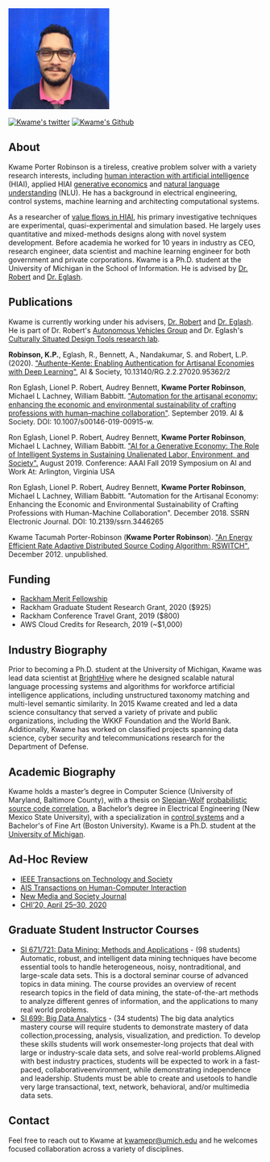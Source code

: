 <img src="./images/mexico_city_blue.jpg" height="200" alt="Photo of Kwame Porter Robinson with a blue wall behind him.">

[![Kwame's twitter][1.1]][1]
[![Kwame's Github][6.1]][6]

## About

Kwame Porter Robinson is a tireless, creative problem solver with a variety research interests, including [human interaction with artificial intelligence](https://www.researchgate.net/project/Human-Interaction-with-Artificial-Intelligence-HIAI) (HIAI), applied HIAI [generative economics](https://www.researchgate.net/publication/335391995_AI_for_a_Generative_Economy_The_Role_of_Intelligent_Systems_in_Sustaining_Unalienated_Labor_Environment_and_Society) and [natural language understanding](https://en.wikipedia.org/wiki/Natural-language_understanding) (NLU). He has a background in electrical engineering, control systems, machine learning and architecting computational systems. 

As a researcher of [value flows in HIAI](https://fastcapitalism.journal.library.uta.edu/index.php/fastcapitalism/article/view/108), his primary investigative techniques are experimental, quasi-experimental and simulation based. He largely uses quantitative and mixed-methods designs along with novel system development. Before academia he worked for 10 years in industry as CEO, research engineer, data scientist and machine learning engineer for both government and private corporations. Kwame is a Ph.D. student at the University of Michigan in the School of Information. He is advised by [Dr. Robert](https://sites.google.com/a/umich.edu/lionelrobert/home) and [Dr. Eglash](https://generativejustice.org/).

## Publications

Kwame is currently working under his advisers, [Dr. Robert](https://sites.google.com/a/umich.edu/lionelrobert/home) and [Dr. Eglash](https://generativejustice.org/). He is part of Dr. Robert's [Autonomous Vehicles Group](https://sites.google.com/a/umich.edu/lionelrobert/curriculum-vitae/papers-1/autonomous-vehicles) and Dr. Eglash's [Culturally Situated Design Tools research lab](https://www.researchgate.net/lab/Ron-Eglashs-Culturally-Situated-Design-Tools-Research-Lab-Ron-Eglash).

**Robinson, K.P.**, Eglash, R., Bennett, A., Nandakumar, S. and Robert, L.P. (2020). ["Authente-Kente: Enabling Authentication for Artisanal Economies with Deep Learning"](https://deepblue.lib.umich.edu/handle/2027.42/156393), AI & Society, 10.13140/RG.2.2.27020.95362/2

Ron Eglash, Lionel P. Robert, Audrey Bennett, **Kwame Porter Robinson**, Michael L Lachney, William Babbitt. ["Automation for the artisanal economy: enhancing the economic and environmental sustainability of crafting professions with human–machine collaboration"](https://www.researchgate.net/publication/336227027_Automation_for_the_artisanal_economy_enhancing_the_economic_and_environmental_sustainability_of_crafting_professions_with_human-machine_collaboration). September 2019. AI & Society. DOI: 10.1007/s00146-019-00915-w.

Ron Eglash, Lionel P. Robert, Audrey Bennett, **Kwame Porter Robinson**, Michael L Lachney, William Babbitt. ["AI for a Generative Economy: The Role of Intelligent Systems in Sustaining Unalienated Labor, Environment, and Society".](https://www.researchgate.net/publication/335391995_AI_for_a_Generative_Economy_The_Role_of_Intelligent_Systems_in_Sustaining_Unalienated_Labor_Environment_and_Society) August 2019. Conference: AAAI Fall 2019 Symposium on AI and Work At: Arlington, Virginia USA

Ron Eglash, Lionel P. Robert, Audrey Bennett, **Kwame Porter Robinson**, Michael L Lachney, William Babbitt. "Automation for the Artisanal Economy: Enhancing the Economic and Environmental Sustainability of Crafting Professions with Human-Machine Collaboration". December 2018. SSRN Electronic Journal. DOI: 10.2139/ssrn.3446265

Kwame Tacumah Porter-Robinson (**Kwame Porter Robinson**). ["An Energy Efficient Rate Adaptive Distributed Source Coding
Algorithm: RSWITCH".](https://drive.google.com/file/d/0B0z76rIRuw_mLTlpeWZiV2tNaGs/view) December 2012. unpublished.

## Funding

* [Rackham Merit Fellowship](https://rackham.umich.edu/funding/funding-types/rackham-merit-fellowship-program/)
* Rackham Graduate Student Research Grant, 2020 ($925)
* Rackham Conference Travel Grant, 2019 ($800)
* AWS Cloud Credits for Research, 2019 (~$1,000)

## Industry Biography

Prior to becoming a Ph.D. student at the University of Michigan, Kwame was lead data scientist at [BrightHive](https://www.brigthive.io) where he designed scalable natural language processing systems and algorithms for workforce artificial intelligence applications, including unstructured taxonomy matching and multi-level semantic similarity. In 2015 Kwame created and led a data science consultancy that served a variety of private and public organizations, including the WKKF Foundation and the World Bank.  Additionally, Kwame has worked on classified projects spanning data science, cyber security and telecommunications research for the Department of Defense. 

## Academic Biography
Kwame holds a master’s degree in Computer Science (University of Maryland, Baltimore County), with a thesis on [Slepian-Wolf](https://en.wikipedia.org/wiki/Slepian%E2%80%93Wolf_coding_) [probabilistic source code correlation](https://drive.google.com/file/d/0B0z76rIRuw_mLTlpeWZiV2tNaGs/view), a Bachelor’s degree in Electrical Engineering (New Mexico State University), with a specialization in [control systems](https://en.wikipedia.org/wiki/Control_theory) and a Bachelor's of Fine Art (Boston University). Kwame is a Ph.D. student at the [University of Michigan](https://www.si.umich.edu/programs/phd-information/doctoral-student-research-and-scholarship).

## Ad-Hoc Review
* [IEEE Transactions on Technology and Society](https://technologyandsociety.org/transactions/)
* [AIS Transactions on Human-Computer Interaction](https://aisel.aisnet.org/thci/)
* [New Media and Society Journal](https://en.wikipedia.org/wiki/New_Media_%26_Society)
* [CHI’20, April 25–30, 2020](https://chi2020.acm.org/)

## Graduate Student Instructor Courses
* [SI 671/721: Data Mining: Methods and Applications](https://s3-us-west-1.amazonaws.com/umsi-class/671.pdf) - (98 students) Automatic, robust, and intelligent data mining techniques have become essential tools to handle heterogeneous, noisy, nontraditional, and large-scale data sets. This is a doctoral seminar course of advanced topics in data mining. The course provides an overview of recent research topics in the field of data mining, the state-of-the-art methods to analyze different genres of information, and the applications to many real world problems. 
* [SI 699: Big Data Analytics](https://www.si.umich.edu/sites/default/files/si_699-007.pdf) - (34 students) The big data analytics mastery course will require students to demonstrate mastery of data collection,processing, analysis, visualization, and prediction. To develop these skills students will work onsemester-long projects that deal with large or industry-scale data sets, and solve real-world problems.Aligned with best industry practices, students will be expected to work in a fast-paced, collaborativeenvironment, while demonstrating independence and leadership. Students must be able to create and usetools to handle very large transactional, text, network, behavioral, and/or multimedia data sets.


## Contact

Feel free to reach out to Kwame at [kwamepr@umich.edu](mailto:kwamepr@umich.edu) and he welcomes focused collaboration across a variety of disciplines.

[1.1]: http://i.imgur.com/tXSoThF.png (twitter icon with padding)
[6.1]: http://i.imgur.com/0o48UoR.png (github icon with padding)

[1]: http://www.twitter.com/kporterrobinson
[6]: http://www.github.com/robinsonkwame
